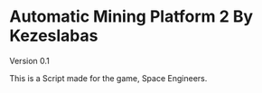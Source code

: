 # Automatic Mining Platform 2 By Kezeslabas

Version 0.1

This is a Script made for the game, Space Engineers.
